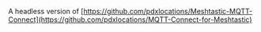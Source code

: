 A headless version of [https://github.com/pdxlocations/Meshtastic-MQTT-Connect](https://github.com/pdxlocations/MQTT-Connect-for-Meshtastic)
